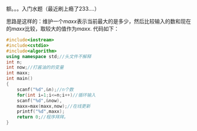 额。。。入门水题（最近刷上瘾了233....）

思路是这样的：维护一个$maxx$表示当前最大的是多少，然后比较输入的数和现在的$maxx$比较，取较大的值作为$maxx$.
代码如下：
```cpp
#include<iostream>
#include<cstdio>
#include<algorithm>
using namespace std;//头文件不解释
int n;
int now;//打酱油的的变量
int maxx;
int main()
{
	scanf("%d",&n);//n个数
	for(int i=1;i<=n;i++)//循环输入
	scanf("%d",&now),
	maxx=max(maxx,now);//在线更新
	printf("%d",maxx);
	return 0;//程序拜拜。
}
```
